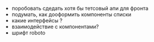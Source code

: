 
+ поробовать сдедать хотя бы тетсовый апи для фронта
+ подумать, как дооформить компоненты списки
+ какие интерфейсы ?
+ взаимодействие с компонентами?
+ шрифт roboto
